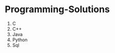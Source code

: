 # Programming-Solutions
<ol>
  <li>C</li>
  <li>C++</li>
  <li>Java</li>
  <li>Python</li>
  <li>Sql</li>
</ol>